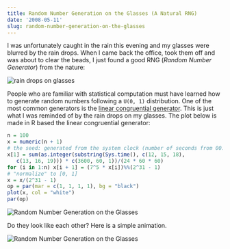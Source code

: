 ```yaml
---
title: Random Number Generation on the Glasses (A Natural RNG)
date: '2008-05-11'
slug: random-number-generation-on-the-glasses
---
```


I was unfortunately caught in the rain this evening and my glasses were blurred by the rain drops. When I came back the office, took them off and was about to clear the beads, I just found a good RNG (_Random Number Generator_) from the nature:

![rain drops on glasses](https://db.yihui.org/imgur/osW1e.jpg)

People who are familiar with statistical computation must have learned how to generate random numbers following a `U(0, 1)` distribution. One of the most common generators is the [linear congruential generator](http://en.wikipedia.org/wiki/Linear_congruential_generator). This is just what I was reminded of by the rain drops on my glasses. The plot below is made in R based the linear congruential generator:

```r 
n = 100
x = numeric(n + 1)
# the seed: generated from the system clock (number of seconds from 00:00)
x[1] = sum(as.integer(substring(Sys.time(), c(12, 15, 18),
   c(13, 16, 19))) * c(3600, 60, 1))/(24 * 60 * 60)
for (i in 1:n) x[i + 1] = (7^5 * x[i])%%(2^31 - 1)
# "normalize" to [0, 1]
x = x/(2^31 - 1)
op = par(mar = c(1, 1, 1, 1), bg = "black")
plot(x, col = "white")
par(op)
```

![Random Number Generation on the Glasses](https://db.yihui.org/imgur/xcMdj.png)

Do they look like each other? Here is a simple animation.

![Random Number Generation on the Glasses](https://db.yihui.org/imgur/jtJ1S.gif)

